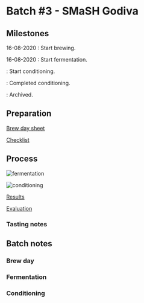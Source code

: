 # Batch #3 - SMaSH Godiva

## Milestones

16-08-2020 : Start brewing.

16-08-2020 : Start fermentation.

: Start conditioning.

: Completed conditioning.

: Archived.

## Preparation

[Brew day sheet](./Batch_3_03_SMaSH_Godiva_brew_day_sheet.pdf)

[Checklist](./Batch_3_03_SMaSH_Godiva_checklist.pdf)

## Process

![fermentation]()

![conditioning]()

[Results](./Batch_3_03_BSMaSH_Godiva_results.pdf)

[Evaluation]()

### Tasting notes

## Batch notes

### Brew day

### Fermentation

### Conditioning
